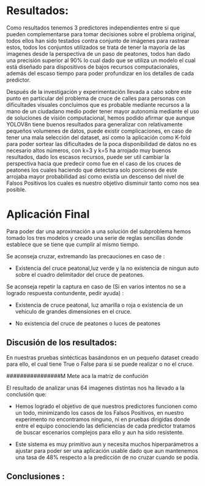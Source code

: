 
# Resultados:

Como resultados tenemos 3 predictores independientes entre si que pueden complementarse para tomar decisiones sobre el problema original, todos ellos han sido testados contra conjunto de imágenes para rastrear estos,
todos los conjuntos utilizados se trata de tener la mayoría de las imagenes desde la perspectiva de un paso de peatones, todos han dado una precisión superior al 90% lo cual dado que se utiliza un modelo el cual está diseñado para dispositivos de bajos recursos computacionales, además del escaso tiempo para poder profundizar en los detalles de cada predictor. 

Después de la investigación y experimentación llevada a cabo sobre este punto en particular del problema de cruce de calles para personas con dificultades visuales concluimos que es probable mediante recursos a la mano de un ciudadano medio poder tener mayor autonomía mediante el uso de soluciones de visión computacional, hemos podido afirmar que aunque YOLOV8n tiene buenos resultados para generalizar con relativamente pequeños volumenes de datos, puede existir complicaciones, en caso de tener una mala selección del dataset, así como la aplicación como K-fold para poder sortear las dificultades de la poca disponibilidad de datos no es necesario altos números, con k=3 y k=5 ha arrojado muy buenos resultados, dado los escasos recursos, puede ser util cambiar la perspectiva hacia que predecir como fue en el caso de los cruces de peatones los cuales haciendo que detectara solo porciones de este arrojaba mayor probabilidad así como existía un descenso del nivel de Falsos Positivos los cuales es nuestro objetivo disminuir tanto como nos sea posible.

# Aplicación Final

Para poder dar una aproximación a una solución del subproblema hemos tomado los tres modelos y creado una serie de reglas sencillas donde establece que se tiene que cumplir al mismo tiempo.

Se aconseja cruzar, extremando las precauciones en caso de :
-  Existencia del cruce peatonal,luz verde y la no existencia de  ningun 
     auto sobre el cuadro delimitador del cruce de peatones. 

Se aconseja repetir la captura en caso de (Si en varios intentos no se a  logrado respuesta contundente, pedir ayuda) :
- Existencia de cruce peatonal, luz amarilla o roja o existencia de un vehiculo de grandes dimensiones en el cruce.

- No existencia del cruce de peatones o luces de peatones 



## Discusión de los resultados:

En nuestras pruebas sintécticas basándonos en un pequeño dataset creado para ello, el cual tiene True o False para si se puede realizar o no el cruce. 

################M Mete aca la matriz de confución

El resultado de analizar unas 64 imagenes distintas nos ha llevado a la conclusión que:
- Hemos logrado el objetivo de que nuestros predictores funcionen como un todo, minimizando los casos de los Falsos Positivos, en nuestro experimento no encontramos ninguno, ni en pruebas dirigidas donde entre el equipo conociendo las deficiencias de cada predictor tratamos de buscar escenarios complejos para ello y aun ha sido resistente.

- Este sistema es muy primitivo aun y necesita muchos hiperparámetros a ajustar para poder ser una aplicación usable dado que aun mantenemos una tasa de 48% respecto a la predicción de no cruzar cuando se podía.


## Conclusiones :











